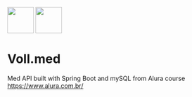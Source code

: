 <img src="https://cdn.jsdelivr.net/gh/devicons/devicon/icons/spring/spring-original-wordmark.svg" width="60" height="60" />   <img src="https://cdn.jsdelivr.net/gh/devicons/devicon/icons/mysql/mysql-original.svg" width="60" height="60" />
          

# Voll.med

Med API built with Spring Boot and mySQL from Alura course https://www.alura.com.br/
